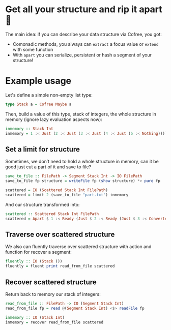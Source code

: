 # Get all your structure and rip it apart &#128298;

The main idea: if you can describe your data structure via Cofree, you got:
* Comonadic methods, you always can `extract` a focus value or `extend` with some function
* With `apart` you can serialize, persistent or hash a segment of your structure!

# Example usage

Let's define a simple non-empty list type:
```haskell
type Stack a = Cofree Maybe a
```
Then, build a value of this type, stack of integers, the whole structure in memory (ignore lazy evaluation aspects now):
```haskell
inmemory :: Stack Int
inmemory = 1 :< Just (2 :< Just (3 :< Just (4 :< Just (5 :< Nothing))))
```

## Set a limit for structure
Sometimes, we don’t need to hold a whole structure in memory, can it be good just cut a part of it and save to file?
```haskell
save_to_file :: FilePath -> Segment Stack Int -> IO FilePath
save_to_file fp structure = writeFile fp (show structure) *> pure fp

scattered = IO (Scattered Stack Int FilePath)
scattered = limit 2 (save_to_file "part.txt") inmemory
```
And our structure transformed into:
```haskell
scattered :: Scattered Stack Int FilePath
scattered = Apart $ 1 :< Ready (Just $ 2 :< Ready (Just $ 3 :< Converted "part.txt"))
```

## Traverse over scattered structure
We also can fluently traverse over scattered structure with action and function for recover a segment:
```haskell
fluently :: IO (Stack ())
fluently = fluent print read_from_file scattered
```

## Recover scattered structure
Return back to memory our stack of integers:
```haskell
read_from_file :: FilePath -> IO (Segment Stack Int)
read_from_file fp = read @(Segment Stack Int) <$> readFile fp

inmemory :: IO (Stack Int)
inmemory = recover read_from_file scattered
```
